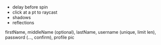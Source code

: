 - delay before spin
- click at a pt to raycast
- shadows
- reflections

firstName, middleName (optional), lastName, username (unique, limit len), password (..., confirm), profile pic